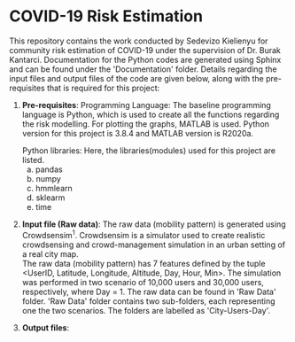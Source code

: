 # COVID-19 Risk Estimation
This repository contains the work conducted by Sedevizo Kielienyu for community risk estimation of COVID-19 under the supervision of Dr. Burak Kantarci. Documentation for the Python codes are generated using Sphinx and can be found under the 'Documentation' folder. Details regarding the input files and output files of the code are given below, along with the pre-requisites that is required for this project:

1. **Pre-requisites**:
  Programming Language: The baseline programming language is Python, which is used to create all the functions regarding the risk modelling. For plotting the graphs, MATLAB is       used. Python version for this project is 3.8.4 and MATLAB version is R2020a. 
  
    Python libraries: Here, the libraries(modules) used for this project are listed.  
    &nbsp;&nbsp;a. pandas  
    &nbsp;&nbsp;b. numpy  
    &nbsp;&nbsp;c. hmmlearn  
    &nbsp;&nbsp;d. sklearm    
    &nbsp;&nbsp;e. time  
  
2. **Input file (Raw data)**:
  The raw data (mobility pattern) is generated using Crowdsensim<sup>1</sup>. Crowdsensim is a simulator used to create realistic crowdsensing and crowd-management simulation in     an urban setting of a real city map.</br> 
  The raw data (mobility pattern) has 7 features defined by the tuple <UserID, Latitude, Longitude, Altitude, Day, Hour, Min>. The simulation was performed in two scenario of       10,000 users and 30,000 users, respectively, where Day = 1. The raw data can be found in 'Raw Data' folder. 'Raw Data' folder contains two sub-folders, each representing one       the two scenarios. The folders are labelled as 'City-Users-Day'. 

3. **Output files**:

  
  

